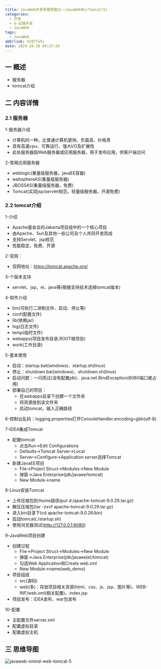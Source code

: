 ```yaml
---
title: JavaWeb开发思维导图之——JavaWeb核心Tomcat(5)
categories:
  - 开发
  - G-后端开发
  - JavaWeb
tags:
  - JavaWeb
abbrlink: b287fe5c
date: 2024-10-28 09:27:24
---
```

## 一 概述

* 服务器
* tomcat介绍

<!--more-->

## 二 内容详情

### 2.1  服务器

1-服务器介绍

* 计算机的一种，比普通计算机更快、负载高、价格贵
* 具有高速cpu、可靠运行、强大I/O及扩展性
* 此处服务器指Web服务器或应用服务器，用于发布应用，供客户端访问

2-常用应用服务器

* weblogic(重量级服务器，javaEE容器)
* websphereAS(重量级服务器)
* JBOSSAS(重量级服务器，免费)
* Tomcat(实现jsp/servlet规范，轻量级服务器，开源免费)

### 2.2 tomcat介绍

1-介绍

* Apache基金会的Jakarta项目组中的一个核心项目
* 由Apache、Sun及其他一些公司及个人共同开发而成
* 支持Servlet、jsp规范
* 性能稳定，免费、开源

2-官网：

* 官网地址：https://tomcat.apache.org/

3-个版本支持

* servlet、jsp、el、java等(根据支持技术选择tomcat版本)

4-软件介绍

* bin(可执行二进制文件、启动、停止等)
* conf(配置文件)
* lib(依赖jar)
* log(日志文件)
* temp(临时文件)
* webapps(项目发布目录,ROOT根项目)
* work(工作目录)

5-基本使用

* 启动：startup.bat(windows)、startup.sh(linux)
* 停止：shutdown.bat(windows)、shutdown.sh(linux)
* 启动问题：一闪而过(没有配置jdk)、java.net.BindException(8080端口被占用)
* 部署自己的项目：
  - 在webapps目录下创建一个文件夹
  - 将资源放到该文件夹
  - 启动tomcat，输入正确路径

6-控制台乱码：logging.properties打开ConsoleHandler.encoding=gbk(utf-8)

7-IDEA集成Tomcat

* 配置tomcat
  - 点击Run->Edit Configurations
  - Defaults->Tomcat Server->Local
  - Server->Configure->Application server选择Tomcat
* 新建JavaEE项目
  - File->Project Struct->Modules->New Module
  - 弹窗->Java Enterprise(jdk/javaee/tomcat)
  - New Module->name

8-Linux安装Tomcat

* 上传压缩包到/home路径(put d:/apache-tomcat-9.0.29.tar.gz)
* 解压压缩包(tar -zxvf apache-tomcat-9.0.29.tar.gz)
* 进入bin目录下(cd apache-tomcat-9.0.26/bin)
* 启动tomcat(./startup.sh)
* 使用浏览器测试(http://127.0.0.1:8080)

9-JavaWeb项目创建

* 创建过程
  - File->Project Struct->Modules->New Module
  - 弹窗->Java Enterprise(jdk/javaee(e)/tomcat)
  - 勾选Web Application和Create web.xml
  - New Module->name(web_demo)
* 项目组成
  - src(源码)
  - web(多)：存放项目相关资源(html、css、js、jsp、图片等)、WEB-INF/web.xml(相关配置)、index.jsp
* 项目发布：IDEA发布、war包发布

10-配置

* 主配置文件server.xml
* 配置虚拟目录
* 配置虚拟主机

## 三 思维导图

![javaweb-xmind-web-tomcat-5][1]



[1]:https://cdn.jsdelivr.net/gh/PGzxc/CDN/blog-java/javaweb-xmind-web-tomcat-5.png